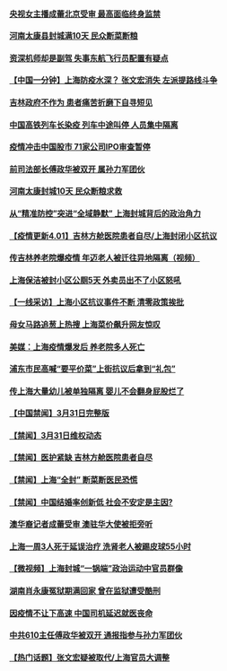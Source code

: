 #### [央视女主播成蕾北京受审 最高面临终身监禁](../pages/prog204/a103388737.md) 
#### [河南太康县封城满10天 民众断菜断粮](../pages/prog204/a103388772.md) 
#### [资深机师却是副驾 失事东航飞行员配置有疑点](../pages/prog204/a103388931.md) 
#### [【中国一分钟】上海防疫水深？ 张文宏消失 左派提路线斗争](../pages/prog204/a103388933.md) 
#### [吉林政府不作为 患者痛苦折磨下自寻短见](../pages/prog204/a103388741.md) 
#### [中国高铁列车长染疫 列车中途叫停 人员集中隔离](../pages/prog204/a103388887.md) 
#### [疫情冲击中国股市 71家公司IPO审查暂停](../pages/prog204/a103388768.md) 
#### [前司法部长傅政华被双开 属孙力军团伙](../pages/prog204/a103388822.md) 
#### [河南太康封城10天 民众断粮求救](../pages/prog204/a103388655.md) 
#### [从“精准防控”突进“全域静默” 上海封城背后的政治角力](../pages/prog204/a103388826.md) 
#### [【疫情更新4.01】吉林方舱医院患者自尽/上海封闭小区抗议](../pages/prog204/a103384636.md) 
#### [传吉林养老院爆疫情 年迈老人被迁往异地隔离（视频）](../pages/prog204/a103388661.md) 
#### [上海保洁被封小区公厕5天 外卖员出不了小区怒吼](../pages/prog204/a103388607.md) 
#### [【一线采访】上海小区抗议事件不断 清零政策挨批](../pages/prog204/a103388610.md) 
#### [母女马路追葱上热搜 上海菜价飙升网友惊叹](../pages/prog204/a103388487.md) 
#### [美媒：上海疫情爆发后 养老院多人死亡](../pages/prog204/a103388574.md) 
#### [浦东市民高喊“要平价菜”上街抗议后拿到“礼包”](../pages/prog204/a103388366.md) 
#### [传上海大量幼儿被单独隔离 婴儿不会翻身屁股烂了](../pages/prog204/a103388536.md) 
#### [【中国禁闻】3月31日完整版](../pages/prog204/a103388513.md) 
#### [【禁闻】3月31日维权动态](../pages/prog204/a103388467.md) 
#### [【禁闻】医护紧缺 吉林方舱医院患者自尽](../pages/prog204/a103388463.md) 
#### [【禁闻】上海“全封” 断菜断医民恐慌](../pages/prog204/a103388469.md) 
#### [【禁闻】中国结婚率创新低 社会不安定是主因?](../pages/prog204/a103388465.md) 
#### [澳华裔记者成蕾受审 澳驻华大使被拒旁听](../pages/prog204/a103388442.md) 
#### [上海一周3人死于延误治疗 洗肾老人被踢皮球55小时](../pages/prog204/a103388445.md) 
#### [【微视频】上海封城“一锅端”政治运动中官员群像](../pages/prog204/a103388436.md) 
#### [湖南肖永康冤狱期满回家 曾在监狱遭受酷刑](../pages/prog204/a103386658.md) 
#### [因疫情不让下高速 中国司机延迟就医丧命](../pages/prog204/a103388260.md) 
#### [中共610主任傅政华被双开 通报指参与孙力军团伙](../pages/prog204/a103388226.md) 
#### [【热门话题】张文宏疑被取代/上海官员大调整](../pages/prog204/a103388303.md) 
